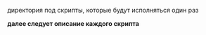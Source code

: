 директория под скрипты, которые будут исполняться один раз

**далее следует описание каждого скрипта**

